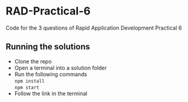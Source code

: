 # RAD-Practical-6
Code for the 3 questions of Rapid Application Development Practical 6

## Running the solutions

- Clone the repo  
- Open a terminal into a solution folder  
- Run the following commands  
	`npm install`  
	`npm start`  
- Follow the link in the terminal
